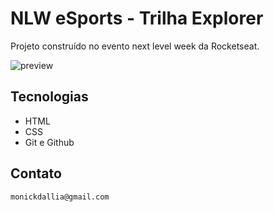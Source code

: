 # NLW eSports - Trilha Explorer

Projeto construído no evento next level week da Rocketseat.

![preview](./github)

## Tecnologias
 - HTML
 - CSS
 - Git e Github

 ## Contato
    monickdallia@gmail.com 
